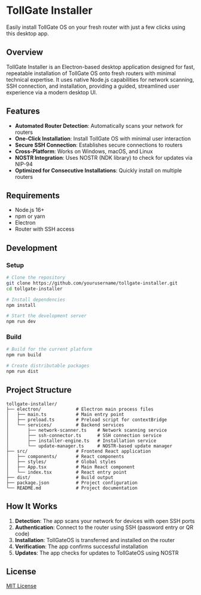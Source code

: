 # TollGate Installer

Easily install TollGate OS on your fresh router with just a few clicks using this desktop app.

## Overview

TollGate Installer is an Electron-based desktop application designed for fast, repeatable installation of TollGate OS onto fresh routers with minimal technical expertise. It uses native Node.js capabilities for network scanning, SSH connection, and installation, providing a guided, streamlined user experience via a modern desktop UI.

## Features

- **Automated Router Detection**: Automatically scans your network for routers
- **One-Click Installation**: Install TollGate OS with minimal user interaction
- **Secure SSH Connection**: Establishes secure connections to routers
- **Cross-Platform**: Works on Windows, macOS, and Linux
- **NOSTR Integration**: Uses NOSTR (NDK library) to check for updates via NIP-94
- **Optimized for Consecutive Installations**: Quickly install on multiple routers

## Requirements

- Node.js 16+
- npm or yarn
- Electron
- Router with SSH access

## Development

### Setup

```bash
# Clone the repository
git clone https://github.com/yourusername/tollgate-installer.git
cd tollgate-installer

# Install dependencies
npm install

# Start the development server
npm run dev
```

### Build

```bash
# Build for the current platform
npm run build

# Create distributable packages
npm run dist
```

## Project Structure

```
tollgate-installer/
├── electron/             # Electron main process files
│   ├── main.ts           # Main entry point
│   ├── preload.ts        # Preload script for contextBridge
│   └── services/         # Backend services
│       ├── network-scanner.ts    # Network scanning service
│       ├── ssh-connector.ts      # SSH connection service
│       ├── installer-engine.ts   # Installation service
│       └── update-manager.ts     # NOSTR-based update manager
├── src/                  # Frontend React application
│   ├── components/       # React components
│   ├── styles/           # Global styles
│   ├── App.tsx           # Main React component
│   └── index.tsx         # React entry point
├── dist/                 # Build output
├── package.json          # Project configuration
└── README.md             # Project documentation
```

## How It Works

1. **Detection**: The app scans your network for devices with open SSH ports
2. **Authentication**: Connect to the router using SSH (password entry or QR code)
3. **Installation**: TollGateOS is transferred and installed on the router
4. **Verification**: The app confirms successful installation
5. **Updates**: The app checks for updates to TollGateOS using NOSTR

## License

[MIT License](LICENSE)